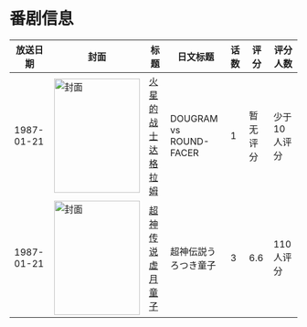 # 番剧信息

|放送日期|封面|标题|日文标题|话数|评分|评分人数|
|---|---|---|---|---|---|---|
|1987-01-21|<img src="//lain.bgm.tv/pic/cover/c/45/9e/424786_Q2qac.jpg" alt="封面" style="width:150px;height:200px;object-fit:cover;">|[火星的战士达格拉姆](https://bangumi.tv/subject/424786)|DOUGRAM vs ROUND-FACER|1|暂无评分|少于10人评分|
|1987-01-21|<img src="/img/no_icon_subject.png" alt="封面" style="width:150px;height:200px;object-fit:cover;">|[超神传说 虚月童子](https://bangumi.tv/subject/38494)|超神伝説うろつき童子|3|6.6|110人评分|
